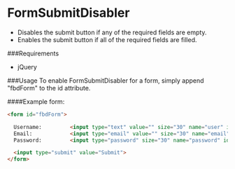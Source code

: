 FormSubmitDisabler
==================

- Disables the submit button if any of the required fields are empty.
- Enables  the submit button if all of the required fields are filled.

###Requirements 
- jQuery


###Usage
To enable FormSubmitDisabler for a form, simply append "fbdForm" to the id attribute.

####Example form: 
```html
<form id="fbdForm">

  Username:         <input type="text" value="" size="30" name="user" id="username" >
  Email:            <input type="email" value="" size="30" name="email" id="email">
  Password:         <input type="password" size="30" name="password" id="password">

  <input type="submit" value="Submit">
</form>
```
